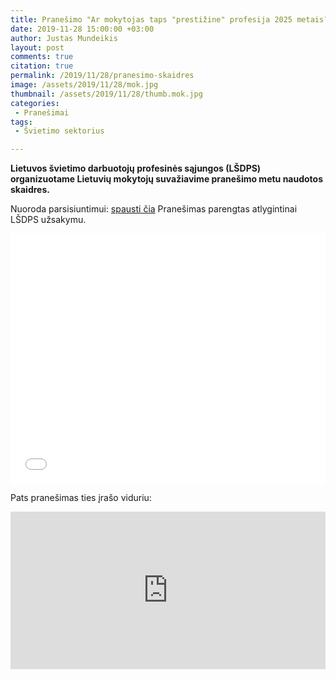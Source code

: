 ```yaml
---
title: Pranešimo "Ar mokytojas taps "prestižine" profesija 2025 metais?" skaidrės + pranešimo video
date: 2019-11-28 15:00:00 +03:00
author: Justas Mundeikis
layout: post
comments: true
citation: true
permalink: /2019/11/28/pranesimo-skaidres
image: /assets/2019/11/28/mok.jpg
thumbnail: /assets/2019/11/28/thumb.mok.jpg
categories:
 - Pranešimai
tags:
 - Švietimo sektorius

---
```

**Lietuvos švietimo darbuotojų profesinės sąjungos (LŠDPS) organizuotame Lietuvių mokytojų suvažiavime pranešimo metu naudotos skaidres.**
<!--more-->

Nuoroda parsisiuntimui: [spausti čia](http://lithuanian-economy.net/assets/2019/11/28/2019_11_28_pranesimas_svietimo_sektorius.pdf)
Pranešimas parengtas atlygintinai LŠDPS užsakymu.

<div style="position: relative; overflow: hidden;">
<embed src="/assets/2019/11/28/2019_11_28_pranesimas_svietimo_sektorius.pdf"  width="100%" height="400" type="application/pdf"/></div>

Pats pranešimas ties įrašo viduriu:

<div style="position: relative; overflow: hidden; padding-top: 50%;"><iframe style="position: absolute; top: 0;left: 0; width: 100%; height: 100%;border: 0;" src="https://www.youtube.com/embed/7Ci1aPDU1vU " frameborder='0' scrolling='no' allowfullscreen></iframe></div>
